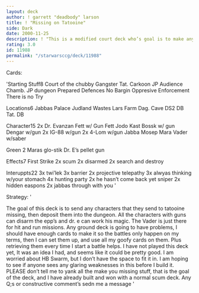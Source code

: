 ```yaml
---
layout: deck
author: ! garrett "deadbody" larson
title: ! "Missing on Tatooine"
side: Dark
date: 2000-11-25
description: ! "This is a modified court deck who’s goal is to make any characters that come to tatooine missing, then bring them to the dungeon."
rating: 3.0
id: 11988
permalink: "/starwarsccg/deck/11988"
---
```

Cards: 

'Starting Stuff8
Court of the chubby Gangster
Tat. Carkoon
JP Audience Chamb.
JP dungeon
Prepared Defences
No Bargin
Oppresive Enforcement
There is no Try

Locations6
Jabbas Palace
Judland Wastes
Lars Farm
Dag. Cave
DS2 DB
Tat. DB

Character15
2x Dr. Evanzan
Fett w/ Gun
Fett
Jodo Kast
Bossk w/ gun
Dengar w/gun
2x IG-88 w/gun
2x 4-Lom w/gun
Jabba
Mosep
Mara
Vader w/saber

Green 2
Maras glo-stik
Dr. E’s pellet gun

Effects7
First Strike
2x scum
2x disarmed
2x search and destroy

Interuppts22
3x twi’lek
3x barrier
2x projective telepathy
3x alwyas thinking w/your stomach
4x hunting party
2x he hasn’t come back yet
sniper
2x hidden easpons
2x jabbas through with you '

Strategy: '

The goal of this deck is to send any characters that they send to tatooine missing, then deposit them into the dungeon.	All the characters with guns can disarm the epp’s and dr. e can work his magic.  The Vader is just there for hit and run missions.  Any ground deck is going to have problems, I should have enough cards to make it so the battles only happen on my terms, then I can set them up, and use all my goofy cards on them.  Plus retrieving them every time I start a battle helps.	I have not played this deck yet, It was an idea I had, and seems like it could be pretty good.	I am worried about HB Swarm, but I don’t have the space to fit it in.  I am hoping to see if anyone sees any glaring weaknesses in this before I build it.  PLEASE don’t tell me to yank all the make you missing stuff, that is the goal of the deck, and I have already built and won with a normal scum deck.  Any Q;s or constructive comment’s sedn me a message '
